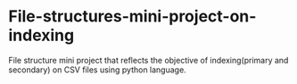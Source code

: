 # File-structures-mini-project-on-indexing
File structure mini project that reflects the objective of indexing(primary and secondary) on CSV files using python language.
